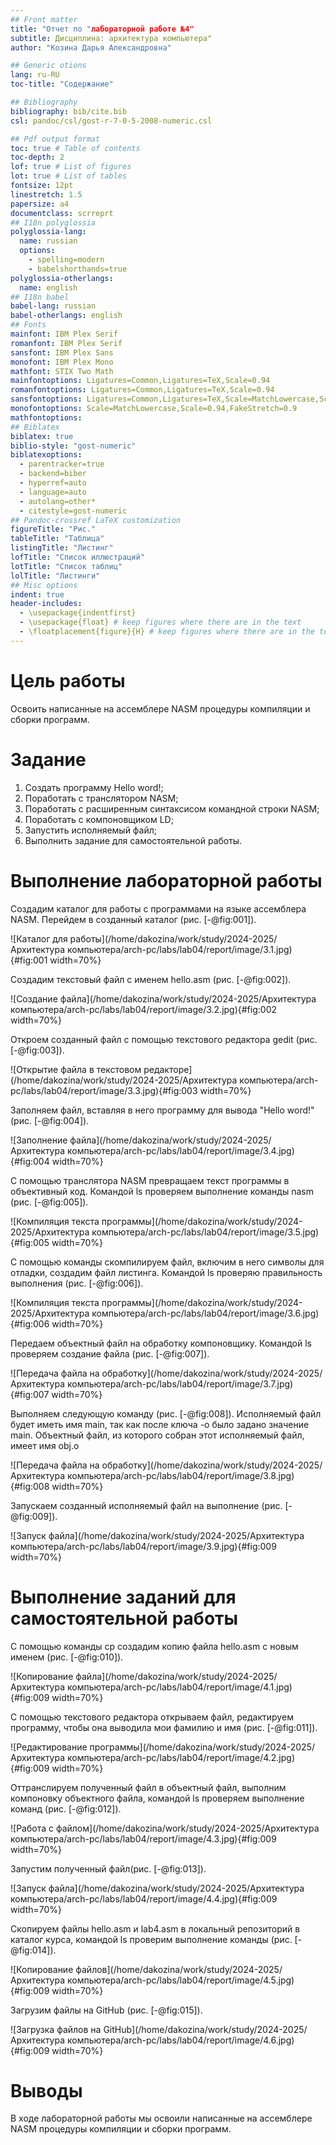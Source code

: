 ```yaml
---
## Front matter
title: "Отчет по "лабораторной работе №4"
subtitle: Дисциплина: архитектура компьютера"
author: "Козина Дарья Александровна"

## Generic otions
lang: ru-RU
toc-title: "Содержание"

## Bibliography
bibliography: bib/cite.bib
csl: pandoc/csl/gost-r-7-0-5-2008-numeric.csl

## Pdf output format
toc: true # Table of contents
toc-depth: 2
lof: true # List of figures
lot: true # List of tables
fontsize: 12pt
linestretch: 1.5
papersize: a4
documentclass: scrreprt
## I18n polyglossia
polyglossia-lang:
  name: russian
  options:
	- spelling=modern
	- babelshorthands=true
polyglossia-otherlangs:
  name: english
## I18n babel
babel-lang: russian
babel-otherlangs: english
## Fonts
mainfont: IBM Plex Serif
romanfont: IBM Plex Serif
sansfont: IBM Plex Sans
monofont: IBM Plex Mono
mathfont: STIX Two Math
mainfontoptions: Ligatures=Common,Ligatures=TeX,Scale=0.94
romanfontoptions: Ligatures=Common,Ligatures=TeX,Scale=0.94
sansfontoptions: Ligatures=Common,Ligatures=TeX,Scale=MatchLowercase,Scale=0.94
monofontoptions: Scale=MatchLowercase,Scale=0.94,FakeStretch=0.9
mathfontoptions:
## Biblatex
biblatex: true
biblio-style: "gost-numeric"
biblatexoptions:
  - parentracker=true
  - backend=biber
  - hyperref=auto
  - language=auto
  - autolang=other*
  - citestyle=gost-numeric
## Pandoc-crossref LaTeX customization
figureTitle: "Рис."
tableTitle: "Таблица"
listingTitle: "Листинг"
lofTitle: "Список иллюстраций"
lotTitle: "Список таблиц"
lolTitle: "Листинги"
## Misc options
indent: true
header-includes:
  - \usepackage{indentfirst}
  - \usepackage{float} # keep figures where there are in the text
  - \floatplacement{figure}{H} # keep figures where there are in the text
---
```


# Цель работы

Освоить написанные на ассемблере NASM процедуры компиляции и сборки программ.

# Задание

1. Создать программу Hello word!;
2. Поработать с транслятором NASM;
3. Поработать с расширенным синтаксисом командной строки NASM;
4. Поработать с компоновщиком LD;
5. Запустить исполняемый файл;
6. Выполнить задание для самостоятельной работы.

# Выполнение лабораторной работы

Создадим каталог для работы с программами на языке ассемблера NASM. Перейдем в созданный каталог (рис. [-@fig:001]).

![Каталог для работы](/home/dakozina/work/study/2024-2025/Архитектура компьютера/arch-pc/labs/lab04/report/image/3.1.jpg){#fig:001 width=70%}

Создадим текстовый файл с именем hello.asm (рис. [-@fig:002]).

![Создание файла](/home/dakozina/work/study/2024-2025/Архитектура компьютера/arch-pc/labs/lab04/report/image/3.2.jpg){#fig:002 width=70%}

Откроем созданный файл с помощью текстового редактора gedit (рис. [-@fig:003]).

![Открытие файла в текстовом редакторе](/home/dakozina/work/study/2024-2025/Архитектура компьютера/arch-pc/labs/lab04/report/image/3.3.jpg){#fig:003 width=70%}

Заполняем файл, вставляя в него программу для вывода "Hello word!" (рис. [-@fig:004]).

![Заполнение файла](/home/dakozina/work/study/2024-2025/Архитектура компьютера/arch-pc/labs/lab04/report/image/3.4.jpg){#fig:004 width=70%}

С помощью транслятора NASM превращаем текст программы в объективный код. Командой ls проверяем выполнение команды nasm (рис. [-@fig:005]).

![Компиляция текста программы](/home/dakozina/work/study/2024-2025/Архитектура компьютера/arch-pc/labs/lab04/report/image/3.5.jpg){#fig:005 width=70%}

С помощью команды скомпилируем файл, включим в него символы для отладки, создадим файл листинга. Командой ls проверяю правильность выполнения (рис. [-@fig:006]).

![Компиляция текста программы](/home/dakozina/work/study/2024-2025/Архитектура компьютера/arch-pc/labs/lab04/report/image/3.6.jpg){#fig:006 width=70%}

Передаем объектный файл на обработку компоновщику. Командой ls проверяем создание файла (рис. [-@fig:007]). 

![Передача файла на обработку](/home/dakozina/work/study/2024-2025/Архитектура компьютера/arch-pc/labs/lab04/report/image/3.7.jpg){#fig:007 width=70%}

Выполняем следующую команду (рис. [-@fig:008]). Исполняемый файл будет иметь имя main, так как после ключа -о было задано значение main. Объектный файл, из которого собран этот исполняемый файл, имеет имя obj.o

![Передача файла на обработку](/home/dakozina/work/study/2024-2025/Архитектура компьютера/arch-pc/labs/lab04/report/image/3.8.jpg){#fig:008 width=70%}

Запускаем созданный исполняемый файл на выполнение (рис. [-@fig:009]).

![Запуск файла](/home/dakozina/work/study/2024-2025/Архитектура компьютера/arch-pc/labs/lab04/report/image/3.9.jpg){#fig:009 width=70%}

# Выполнение заданий для самостоятельной работы

С помощью команды cp создадим копию файла hello.asm с новым именем (рис. [-@fig:010]).

![Копирование файла](/home/dakozina/work/study/2024-2025/Архитектура компьютера/arch-pc/labs/lab04/report/image/4.1.jpg){#fig:009 width=70%}

С помощью текстового редактора открываем файл, редактируем программу, чтобы она выводила мои фамилию и имя (рис. [-@fig:011]).

![Редактирование программы](/home/dakozina/work/study/2024-2025/Архитектура компьютера/arch-pc/labs/lab04/report/image/4.2.jpg){#fig:009 width=70%}

Оттранслируем полученный файл в объектный файл, выполним компоновку объектного файла, командой ls проверяем выполнение команд (рис. [-@fig:012]).

![Работа с файлом](/home/dakozina/work/study/2024-2025/Архитектура компьютера/arch-pc/labs/lab04/report/image/4.3.jpg){#fig:009 width=70%}

Запустим полученный файл(рис. [-@fig:013]).

![Запуск файла](/home/dakozina/work/study/2024-2025/Архитектура компьютера/arch-pc/labs/lab04/report/image/4.4.jpg){#fig:009 width=70%}

Скопируем файлы hello.asm и lab4.asm в локальный репозиторий в каталог курса, командой ls проверим выполнение команды (рис. [-@fig:014]).

![Копирование файлов](/home/dakozina/work/study/2024-2025/Архитектура компьютера/arch-pc/labs/lab04/report/image/4.5.jpg){#fig:009 width=70%}

Загрузим файлы на GitHub (рис. [-@fig:015]).

![Загрузка файлов на GitHub](/home/dakozina/work/study/2024-2025/Архитектура компьютера/arch-pc/labs/lab04/report/image/4.6.jpg){#fig:009 width=70%}

# Выводы

В ходе лабораторной работы мы освоили написанные на ассемблере NASM процедуры компиляции и сборки программ.
